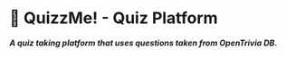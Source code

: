 # 💬 QuizzMe! - Quiz Platform

***A quiz taking platform that uses questions taken from OpenTrivia DB.***